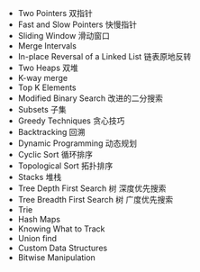 
- Two Pointers 双指针
- Fast and Slow Pointers 快慢指针
- Sliding Window  滑动窗口
- Merge Intervals
- In-place Reversal of a Linked List 链表原地反转
- Two Heaps 双堆
- K-way merge 
- Top K Elements
- Modified Binary Search 改进的二分搜索
- Subsets 子集
- Greedy Techniques  贪心技巧
- Backtracking  回溯
- Dynamic Programming 动态规划
- Cyclic Sort 循环排序
- Topological Sort  拓扑排序
- Stacks 堆栈
- Tree Depth First Search 树 深度优先搜索
- Tree Breadth First Search  树 广度优先搜索
- Trie
- Hash Maps
- Knowing What to Track
- Union find
- Custom Data Structures
- Bitwise Manipulation
